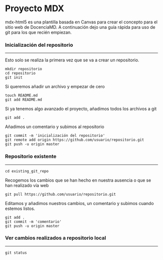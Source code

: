 # Proyecto MDX

mdx-html5 es una plantilla basada en Canvas para crear el concepto para el sitio web de DocenciaMD. A continuación dejo una guía rápida para uso de git para los que recién empiezan.

### Inicialización del repositorio
***
Esto solo se realiza la primera vez que se va a crear un repositorio.
```
mkdir repositorio
cd repositorio
git init
```

Si queremos añadir un archivo y empezar de cero

```
touch README.md
git add README.md
```

Si ya tenemos algo avanzado el proyecto, añadimos todos los archivos a git

```
git add .
```
Añadimos un comentario y subimos al repositorio
```
git commit -m 'inicialización del repositorio'
git remote add origin https://github.com/usuario/repositorio.git
git push -u origin master
```

### Repositorio existente
***
```
cd existing_git_repo
```
Recogemos los cambios que se han hecho en nuestra ausencia o que se han realizado vía web
```
git pull https://github.com/usuario/repositorio.git
```
Editamos y añadimos nuestros cambios, un comentario y subimos cuando estemos listos.
```
git add .
git commit -m 'comentario'
git push -u origin master
```

### Ver cambios realizados a repositorio local
***
```
git status
```
